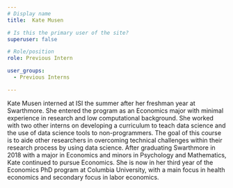 ```yaml
---
# Display name
title:  Kate Musen

# Is this the primary user of the site?
superuser: false

# Role/position
role: Previous Intern

user_groups:
  - Previous Interns

---
```


Kate Musen interned at ISI the summer after her freshman year at Swarthmore. She entered the program as an Economics major with minimal 
experience in research and low computational background. She worked with two other interns on developing a curriculum to teach data science 
and the use of data science tools  to non-programmers. The goal of this course is to aide other researchers in overcoming technical challenges
within their research process by using data science. After graduating Swarthmore in 2018 with a major in Economics and minors in Psychology and 
Mathematics, Kate continued to pursue Economics. She is now in her third year of the Economics PhD program at Columbia University, with a main 
focus in health economics and secondary focus in labor economics. 
